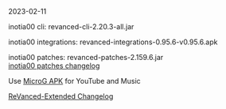 2023-02-11
  
inotia00 cli: revanced-cli-2.20.3-all.jar  

inotia00 integrations: revanced-integrations-0.95.6-v0.95.6.apk  

inotia00 patches: revanced-patches-2.159.6.jar  
[inotia00 patches changelog](https://github.com/inotia00/revanced-patches/releases/tag/v2.159.6)  

Use [MicroG APK](https://github.com/inotia00/VancedMicroG/releases/latest/download/microg.apk) for YouTube and Music

[ReVanced-Extended Changelog](https://github.com/Kingsmanvn-Official/ReVanced-Extended/blob/main/changelog.md)
